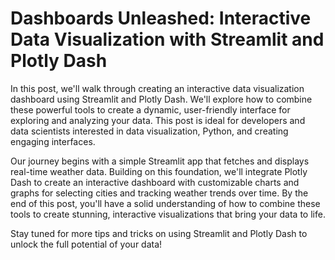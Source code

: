 # Dashboards Unleashed: Interactive Data Visualization with Streamlit and Plotly Dash

   In this post, we'll walk through creating an interactive data visualization dashboard using Streamlit and Plotly Dash. We'll explore how to combine these powerful tools to create a dynamic, user-friendly interface for exploring and analyzing your data. This post is ideal for developers and data scientists interested in data visualization, Python, and creating engaging interfaces.

   Our journey begins with a simple Streamlit app that fetches and displays real-time weather data. Building on this foundation, we'll integrate Plotly Dash to create an interactive dashboard with customizable charts and graphs for selecting cities and tracking weather trends over time. By the end of this post, you'll have a solid understanding of how to combine these tools to create stunning, interactive visualizations that bring your data to life.

   Stay tuned for more tips and tricks on using Streamlit and Plotly Dash to unlock the full potential of your data!